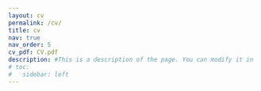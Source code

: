 ```yaml
---
layout: cv
permalink: /cv/
title: cv
nav: true
nav_order: 5
cv_pdf: CV.pdf
description: #This is a description of the page. You can modify it in '_pages/cv.md'. You can also change or remove the top pdf download button.
# toc:
#   sidebar: left
---
```

